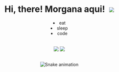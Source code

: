 <h1 align="center">
  <br>Hi, there! Morgana aqui! ️
  
  <img src="https://c.tenor.com/P5DB2iGAecsAAAAj/peach-cat.gif" width="height: 39; position: center;">
   



</h1>
<div align="center">
 
<li>eat</li>
<li>sleep</li>
<li>code</li>

  </div>
  <br>
  <br>
<div align="center">
  <a href="https://github.com/morganaschneider"><img src="https://img.shields.io/badge/GitHub-100000?style=for-the-badge&logo=github&logoColor=white"></a>
  <a href="mailto:morganaschneeider@gmail.com"><img src="https://img.shields.io/badge/Gmail-D14836?style=for-the-badge&logo=gmail&logoColor=white"></a>
</div>
<br>
<div align="center">
  
  ![Snake animation](https://github.com/danielbped/danielbped/blob/output/github-contribution-grid-snake.svg)
  
</div>
